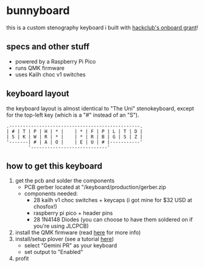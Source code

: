 # bunnyboard
this is a custom stenography keyboard i built with [hackclub's onboard grant](https://onboard.hackclub.com)!

## specs and other stuff
- powered by a Raspberry Pi Pico
- runs QMK firmware
- uses Kailh choc v1 switches

## keyboard layout
the keyboard layout is almost identical to "The Uni" stenokeyboard, except for the top-left key (which is a "#" instead of an "S").
```
.------------------------------------------------.
| # | T | P | H | * |    | * | F | P | L | T | D |
| S | K | W | R | * |    | * | R | B | G | S | Z |
'-------| # | A | O |    | E | U | # |-----------'
        '----------------------------'
```
## how to get this keyboard
1. get the pcb and solder the components
   - PCB gerber located at "/keyboard/production/gerber.zip
   - components needed:
     - 28 kailh v1 choc switches + keycaps (i got mine for $32 USD at chosfox!)
     - raspberry pi pico + header pins
     - 28 1N4148 Diodes (you can choose to have them soldered on if you're using JLCPCB)
2. install the QMK firmware (read [here](https://docs.qmk.fm/newbs_flashing) for more info)
3. install/setup plover (see a tutorial [here](https://docs.stenokeyboards.com/guides/))
   - select "Gemini PR" as your keyboard
   - set output to "Enabled"
4. profit
